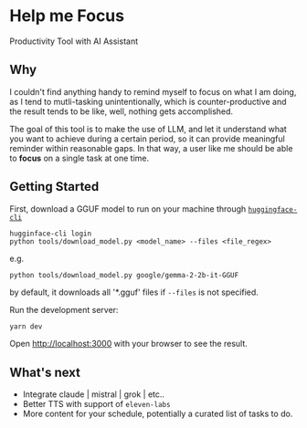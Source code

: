 # Help me Focus

Productivity Tool with AI Assistant

## Why

I couldn't find anything handy to remind myself to focus on what I am doing, as I tend to mutli-tasking unintentionally, which is counter-productive and the result tends to be like, well, nothing gets accomplished.

The goal of this tool is to make the use of LLM, and let it understand what you want to achieve during a certain period,
so it can provide meaningful reminder within reasonable gaps. In that way, a user like me should be able to **focus** on a single task at one time.


## Getting Started

First, download a GGUF model to run on your machine through [`huggingface-cli`](https://huggingface.co/docs/huggingface_hub/en/guides/cli)

```
hugginface-cli login
python tools/download_model.py <model_name> --files <file_regex>
```

e.g.

```
python tools/download_model.py google/gemma-2-2b-it-GGUF
```

by default, it downloads all '*.gguf' files if `--files` is not specified.

Run the development server:

```bash
yarn dev
```

Open [http://localhost:3000](http://localhost:3000) with your browser to see the result.


## What's next

- Integrate claude | mistral | grok | etc..
- Better TTS with support of `eleven-labs`
- More content for your schedule, potentially a curated list of tasks to do.
